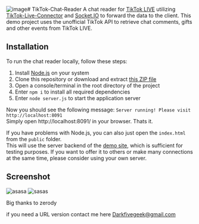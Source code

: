 ![image](https://github.com/SafeMoonArmy/Tiktok-Live-interactive/assets/93979612/d7e19e30-aff8-4709-afc8-efe3ab83ad0b)# TikTok-Chat-Reader
A chat reader for <a href="https://www.tiktok.com/live">TikTok LIVE</a> utilizing <a href="https://github.com/zerodytrash/TikTok-Live-Connector">TikTok-Live-Connector</a> and <a href="https://socket.io/">Socket.IO</a> to forward the data to the client. This demo project uses the unofficial TikTok API to retrieve chat comments, gifts and other events from TikTok LIVE.

## Installation
To run the chat reader locally, follow these steps:

1. Install [Node.js](https://nodejs.org/) on your system
2. Clone this repository or download and extract [this ZIP file](https://github.com/zerodytrash/TikTok-Chat-Reader/archive/refs/heads/main.zip)
3. Open a console/terminal in the root directory of the project
4. Enter `npm i` to install all required dependencies 
5. Enter `node server.js` to start the application server

Now you should see the following message: `Server running! Please visit http://localhost:8091`<br>
Simply open http://localhost:8091/ in your browser. Thats it.

If you have problems with Node.js, you can also just open the `index.html` from the `public` folder.<br>
This will use the server backend of the [demo site](https://tiktok-chat-reader.zerody.one/), which is sufficient for testing purposes. If you want to offer it to others or make many connections at the same time, please consider using your own server.

## Screenshot

![asasa](https://github.com/SafeMoonArmy/Tiktok-Live-interactive/assets/93979612/2988753f-d82d-46aa-848e-0cd393836e6f)
![sasas](https://github.com/SafeMoonArmy/Tiktok-Live-interactive/assets/93979612/452e6760-4b36-4446-abf5-97379b5d2564)

Big thanks to zerody 

if you need a URL version contact me here Darkfivegeek@gmail.com 
